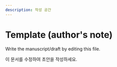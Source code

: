 ```yaml
---
description: 작성 공간
---
```


# Template \(author's note\)

Write the manuscript/draft by editing this file.

이 문서를 수정하여 초안을 작성하세요.

